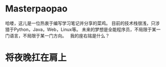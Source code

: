 # Masterpaopao
哈喽，这儿是一位热衷于编写学习笔记并分享的菜鸡。
目前的技术栈很浅，只涉猎于Python，Java，Web，Linux等。
未来的梦想是全能程序员，不局限于某一门语言，不局限于某一门方向。
&nbsp;
我的座右铭是什么？
# 将夜晚扛在肩上
